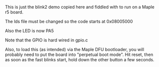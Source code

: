 This is just the blink2 demo copied here and fiddled with
to run on a Maple r5 board.

The lds file must be changed so the code starts at 0x08005000

Also the LED is now PA5

Note that the GPIO is hard wired in gpio.c

Also, to load this (as intended) via the Maple DFU bootloader,
you will probably need to put the board into "perpetual boot mode".
Hit reset, then as soon as the fast blinks start, hold down the
other button a few seconds.
